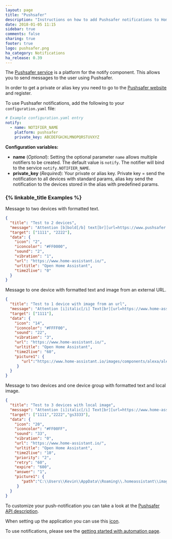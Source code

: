 ```yaml
---
layout: page
title: "Pushsafer"
description: "Instructions on how to add Pushsafer notifications to Home Assistant."
date: 2018-01-05 11:15
sidebar: true
comments: false
sharing: true
footer: true
logo: pushsafer.png
ha_category: Notifications
ha_release: 0.39
---
```


The [Pushsafer service](https://www.pushsafer.com/) is a platform for the notify component. This allows you to send messages to the user using Pushsafer.

In order to get a private or alias key you need to go to the [Pushsafer website](https://www.pushsafer.com) and register.

To use Pushsafer notifications, add the following to your `configuration.yaml` file:

```yaml
# Example configuration.yaml entry
notify:
  - name: NOTIFIER_NAME
    platform: pushsafer
    private_key: ABCDEFGHJKLMNOPQRSTUVXYZ
```

**Configuration variables:**

- **name** (*Optional*): Setting the optional parameter `name` allows multiple notifiers to be created. The default value is `notify`. The notifier will bind to the service `notify.NOTIFIER_NAME`.
- **private_key** (*Required*): Your private or alias key. Private key = send the notification to all devices with standard params, alias key send the notification to the devices stored in the alias with predefined params.

### {% linkable_title Examples %}

Message to two devices with formatted text.

```json
{
  "title": "Test to 2 devices",
  "message": "Attention [b]bold[/b] text[br][url=https://www.pushsafer.com]Link to Pushsafer[/url]",
  "target": ["1111", "2222"],
  "data": {
    "icon": "2",
    "iconcolor": "#FF0000",
    "sound": "2",
    "vibration": "1",
    "url": "https://www.home-assistant.io/",
    "urltitle": "Open Home Assistant",
    "time2live": "0"
  }
}
```

Message to one device with formatted text and image from an external URL.

```json
{
  "title": "Test to 1 device with image from an url",
  "message": "Attention [i]italic[/i] Text[br][url=https://www.home-assistant.io/]Testlink[/url]",
  "target": ["1111"],
  "data": {
    "icon": "14",
    "iconcolor": "#FFFF00",
    "sound": "22",
    "vibration": "3",
    "url": "https://www.home-assistant.io/",
    "urltitle": "Open Home Assistant",
    "time2live": "60",
    "picture1": {
       "url":"https://www.home-assistant.io/images/components/alexa/alexa-512x512.png"
     }
  }
}
```

Message to two devices and one device group with formatted text and local image.

```json
{
  "title": "Test to 3 devices with local image",
  "message": "Attention [i]italic[/i] Text[br][url=https://www.home-assistant.io/]Testlink[/url]",
  "target": ["1111","2222","gs3333"],
  "data": {
    "icon": "20",
    "iconcolor": "#FF00FF",
    "sound": "33",
    "vibration": "0",
    "url": "https://www.home-assistant.io/",
    "urltitle": "Open Home Assistant",
    "time2live": "10",
    "priority": "2",
    "retry": "60",
    "expire": "600",
    "answer": "1",
    "picture1": {
       "path":"C:\\Users\\Kevin\\AppData\\Roaming\\.homeassistant\\image-760-testimage.jpg"
     }
  }
}
```

To customize your push-notification you can take a look at the [Pushsafer API description](https://www.pushsafer.com/en/pushapi).

When setting up the application you can use this [icon](/images/favicon-192x192.png).

To use notifications, please see the [getting started with automation page](/getting-started/automation/).
